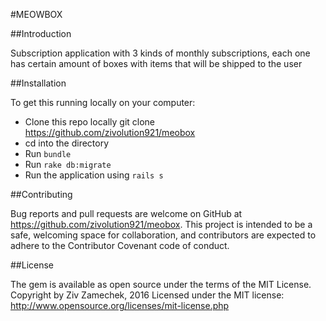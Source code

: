 #MEOWBOX

##Introduction

Subscription application with 3 kinds of monthly subscriptions, each one has certain amount of boxes with items that will be shipped to the user

##Installation

To get this running locally on your computer:
- Clone this repo locally git clone https://github.com/zivolution921/meobox
- cd into the directory
- Run `bundle`
- Run `rake db:migrate`
- Run the application using `rails s`


##Contributing

Bug reports and pull requests are welcome on GitHub at https://github.com/zivolution921/meobox. This project is intended to be a safe, welcoming space for collaboration, and contributors are expected to adhere to the Contributor Covenant code of conduct.


##License

The gem is available as open source under the terms of the MIT License. Copyright by Ziv Zamechek, 2016 Licensed under the MIT license: http://www.opensource.org/licenses/mit-license.php

